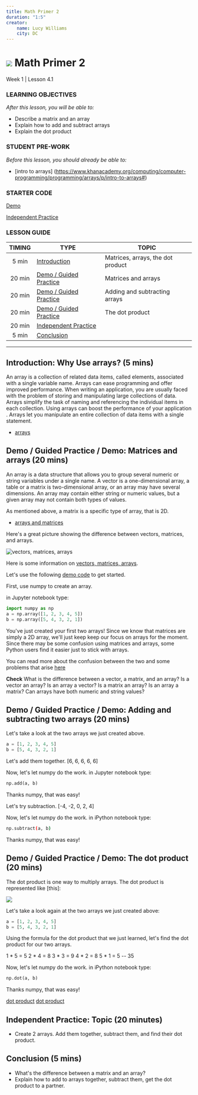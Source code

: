 ```yaml
---
title: Math Primer 2
duration: "1:5"
creator:
    name: Lucy Williams
    city: DC
---
```


# ![](https://ga-dash.s3.amazonaws.com/production/assets/logo-9f88ae6c9c3871690e33280fcf557f33.png) Math Primer 2
Week 1 | Lesson 4.1

### LEARNING OBJECTIVES
*After this lesson, you will be able to:*
- Describe a matrix and an array
- Explain how to add and subtract arrays
- Explain the dot product


### STUDENT PRE-WORK
*Before this lesson, you should already be able to:*
- [intro to arrays] (https://www.khanacademy.org/computing/computer-programming/programming/arrays/p/intro-to-arrays#)

### STARTER CODE
[Demo](./code/w1-4.1-demo.ipynb)

[Independent Practice](./code/starter-code/3.3-independent-practice.ipynb)

### LESSON GUIDE
| TIMING  | TYPE  | TOPIC  |
|:-:|---|---|
| 5 min  | [Introduction](#introduction)   | Matrices, arrays, the dot product  |
| 20 min  | [Demo / Guided Practice](#demo)  | Matrices and arrays  |
| 20 min  | [Demo / Guided Practice](#demo)  | Adding and subtracting arrays  |
| 20 min  | [Demo / Guided Practice](#demo)  | The dot product  |
| 20 min  | [Independent Practice](#ind-practice)  |  |
| 5 min  | [Conclusion](#conclusion)  |  |

---

<a name="Why use arrays?"></a>
## Introduction: Why Use arrays? (5 mins)

An array is a collection of related data items, called elements, associated
with a single variable name. Arrays can ease programming and offer improved performance.
When writing an application, you are usually faced with the problem of storing and
manipulating large collections of data. Arrays simplify the task of naming and
referencing the individual items in each collection.  Using arrays can boost the
performance of your application . Arrays let you manipulate an entire collection of data
items with a single statement.

- [arrays](https://docs.oracle.com/cd/A57673_01/DOC/api/doc/PC_22/ch10.htm)


<a name="Matrices and arrays"></a>
## Demo / Guided Practice / Demo: Matrices and arrays (20 mins)

An array is a data structure that allows you to group several numeric or string
variables under a single name. A vector is a one-dimensional array, a
table or a matrix is two-dimensional array, or an array may have several dimensions. An array may
contain either string or numeric values, but a given array may not contain both
types of values.

As mentioned above, a matrix is a specific type of array, that is 2D.

- [arrays and matrices](http://www.truebasic.com/node/1038)

Here's a great picture showing the difference between vectors, matrices, and arrays.

![vectors, matrices, arrays](./assets/images/vectorArrayMatrix.jpg)

Here is some information on [vectors, matrices, arrays](http://www.slideshare.net/mikeranderson/2013-1114-enter-thematrix).

Let's use the following [demo code](./code/w1-4.1-demo.ipynb) to get started.


First, use numpy to create an array.

in Jupyter notebook type:

```python
import numpy as np
a = np.array([1, 2, 3, 4, 5])
b = np.array([5, 4, 3, 2, 1])
```

You've just created your first two arrays! Since we know that matrices are simply
a 2D array, we'll just keep keep our focus on arrays for the moment. Since there may be some
confusion using matrices and arrays, some Python users find it easier just to stick with arrays.

You can read more about the confusion between the two and some problems that arise
[here](http://stackoverflow.com/questions/12024820/danger-of-mixing-numpy-matrix-and-array)

**Check** What is the difference between a vector, a matrix, and an array? Is a vector an array?
Is an array a vector? Is a matrix an array? Is an array a matrix? Can arrays have both numeric and string values?


<a name=" Adding and subtracting two arrays"></a>
## Demo / Guided Practice / Demo:  Adding and subtracting two arrays (20 mins)

Let's take a look at the two arrays we just created above.

```python
a = [1, 2, 3, 4, 5]
b = [5, 4, 3, 2, 1]
```

Let's add them together.
[6, 6, 6, 6, 6]


Now, let's let numpy do the work.
in Jupyter notebook type:

```python
np.add(a, b)
```
Thanks numpy, that was easy!


Let's try subtraction.
[-4, -2, 0, 2, 4]


Now, let's let numpy do the work.
in iPython notebook type:

```bash
np.subtract(a, b)
```
Thanks numpy, that was easy!



<a name=" The dot product"></a>
## Demo / Guided Practice / Demo:  The dot product (20 mins)

The dot product is one way to multiply arrays. The dot product is represented like [this]:

![](./assets/images/dot-product.png)

Let's take a look again at the two arrays we just created above:

```python
a = [1, 2, 3, 4, 5]
b = [5, 4, 3, 2, 1]
```

Using the formula for the dot product that we just learned, let's find the dot product for our
two arrays.

1 * 5 = 5
2 * 4 = 8
3 * 3 = 9
4 * 2 = 8
5 * 1 = 5
       --
       35

Now, let's let numpy do the work.
in iPython notebook type:

```python
np.dot(a, b)
```
Thanks numpy, that was easy!

[dot product](http://www.maplesoft.com/support/help/maple/view.aspx?path=SignalProcessing%2FDotProduct)
[dot product](http://tutorial.math.lamar.edu/Classes/CalcII/DotProduct.aspx)



<a name="ind-practice"></a>
## Independent Practice: Topic (20 minutes)
- Create 2 arrays. Add them together, subtract them, and find their dot product.



<a name="conclusion"></a>
## Conclusion (5 mins)
- What's the difference between a matrix and an array?
- Explain how to add to arrays together, subtract them, get the dot product to a partner.
